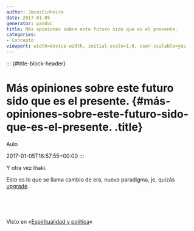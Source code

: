 ```yaml
---
author: Jmcastinheira
date: 2017-01-05
generator: pandoc
title: Más opiniones sobre este futuro sido que es el presente.
categories:
- Concepto
viewport: width=device-width, initial-scale=1.0, user-scalable=yes
---
```


::: {#title-block-header}
# Más opiniones sobre este futuro sido que es el presente. {#más-opiniones-sobre-este-futuro-sido-que-es-el-presente. .title}

Aulo

2017-01-05T16:57:55+00:00
:::

Y otra vez Iñaki.

Esto es lo que se llama cambio de era, nuevo paradigma, je, quizás
[upgrade](http://en.wikipedia.org/wiki/Upgrade).

 

 

Visto en «[Espiritualidad y
política](http://espiritualidadypolitica.blogspot.com/2009/02/video-nada-volvera-ser-igual-por-inaki.html)«
